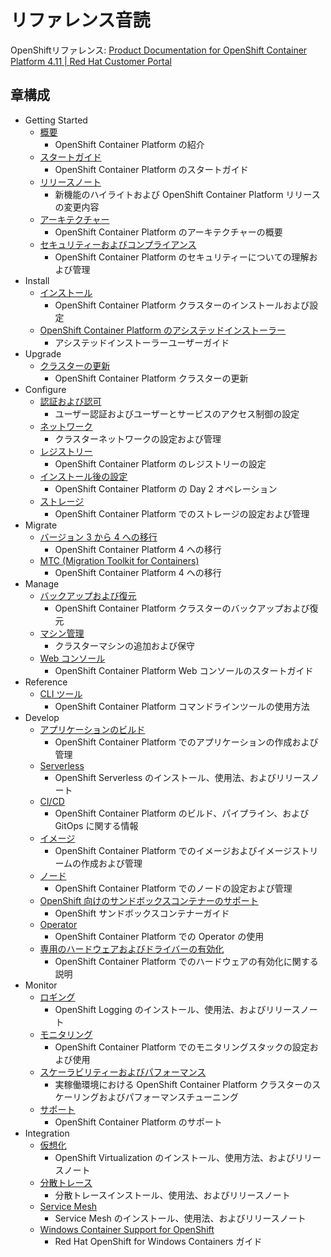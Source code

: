 # リファレンス音読

OpenShiftリファレンス: [Product Documentation for OpenShift Container Platform 4.11 | Red Hat Customer Portal](https://access.redhat.com/documentation/ja-jp/openshift_container_platform/4.11)

## 章構成

- Getting Started
  - [概要](https://access.redhat.com/documentation/ja-jp/openshift_container_platform/4.11/html/about)
    - OpenShift Container Platform の紹介
  - [スタートガイド](https://access.redhat.com/documentation/ja-jp/openshift_container_platform/4.11/html/getting_started)
    - OpenShift Container Platform のスタートガイド
  - [リリースノート](https://access.redhat.com/documentation/ja-jp/openshift_container_platform/4.11/html/release_notes)
    - 新機能のハイライトおよび OpenShift Container Platform リリースの変更内容
  - [アーキテクチャー](https://access.redhat.com/documentation/ja-jp/openshift_container_platform/4.11/html/architecture)
    - OpenShift Container Platform のアーキテクチャーの概要
  - [セキュリティーおよびコンプライアンス](https://access.redhat.com/documentation/ja-jp/openshift_container_platform/4.11/html/security_and_compliance)
    - OpenShift Container Platform のセキュリティーについての理解および管理
- Install
  - [インストール](https://access.redhat.com/documentation/ja-jp/openshift_container_platform/4.11/html/installing)
    - OpenShift Container Platform クラスターのインストールおよび設定
  - [OpenShift Container Platform のアシステッドインストーラー](https://access.redhat.com/documentation/ja-jp/assisted_installer_for_openshift_container_platform/2022/html/assisted_installer_for_openshift_container_platform)
    - アシステッドインストーラーユーザーガイド
- Upgrade
  - [クラスターの更新](https://access.redhat.com/documentation/ja-jp/openshift_container_platform/4.11/html/updating_clusters)
    - OpenShift Container Platform クラスターの更新
- Configure
  - [認証および認可](https://access.redhat.com/documentation/ja-jp/openshift_container_platform/4.11/html/authentication_and_authorization)
    - ユーザー認証およびユーザーとサービスのアクセス制御の設定
  - [ネットワーク](https://access.redhat.com/documentation/ja-jp/openshift_container_platform/4.11/html/networking)
    - クラスターネットワークの設定および管理
  - [レジストリー](https://access.redhat.com/documentation/ja-jp/openshift_container_platform/4.11/html/registry)
    - OpenShift Container Platform のレジストリーの設定
  - [インストール後の設定](https://access.redhat.com/documentation/ja-jp/openshift_container_platform/4.11/html/post-installation_configuration)
    - OpenShift Container Platform の Day 2 オペレーション
  - [ストレージ](https://access.redhat.com/documentation/ja-jp/openshift_container_platform/4.11/html/storage)
    - OpenShift Container Platform でのストレージの設定および管理
- Migrate
  - [バージョン 3 から 4 への移行](https://access.redhat.com/documentation/ja-jp/openshift_container_platform/4.11/html/migrating_from_version_3_to_4)
    - OpenShift Container Platform 4 への移行
  - [MTC (Migration Toolkit for Containers)](https://access.redhat.com/documentation/ja-jp/openshift_container_platform/4.11/html/migration_toolkit_for_containers)
    - OpenShift Container Platform 4 への移行
- Manage
  - [バックアップおよび復元](https://access.redhat.com/documentation/ja-jp/openshift_container_platform/4.11/html/backup_and_restore)
    - OpenShift Container Platform クラスターのバックアップおよび復元
  - [マシン管理](https://access.redhat.com/documentation/ja-jp/openshift_container_platform/4.11/html/machine_management)
    - クラスターマシンの追加および保守
  - [Web コンソール](https://access.redhat.com/documentation/ja-jp/openshift_container_platform/4.11/html/web_console)
    - OpenShift Container Platform Web コンソールのスタートガイド
- Reference
  - [CLI ツール](https://access.redhat.com/documentation/ja-jp/openshift_container_platform/4.11/html/cli_tools)
    - OpenShift Container Platform コマンドラインツールの使用方法
- Develop
  - [アプリケーションのビルド](https://access.redhat.com/documentation/ja-jp/openshift_container_platform/4.11/html/building_applications)
    - OpenShift Container Platform でのアプリケーションの作成および管理
  - [Serverless](https://access.redhat.com/documentation/ja-jp/openshift_container_platform/4.11/html/serverless)
    - OpenShift Serverless のインストール、使用法、およびリリースノート
  - [CI/CD](https://access.redhat.com/documentation/ja-jp/openshift_container_platform/4.11/html/cicd)
    - OpenShift Container Platform のビルド、パイプライン、および GitOps に関する情報
  - [イメージ](https://access.redhat.com/documentation/ja-jp/openshift_container_platform/4.11/html/images)
    - OpenShift Container Platform でのイメージおよびイメージストリームの作成および管理
  - [ノード](https://access.redhat.com/documentation/ja-jp/openshift_container_platform/4.11/html/nodes)
    - OpenShift Container Platform でのノードの設定および管理
  - [OpenShift 向けのサンドボックスコンテナーのサポート](https://access.redhat.com/documentation/ja-jp/openshift_container_platform/4.11/html/sandboxed_containers_support_for_openshift)
    - OpenShift サンドボックスコンテナーガイド
  - [Operator](https://access.redhat.com/documentation/ja-jp/openshift_container_platform/4.11/html/operators)
    - OpenShift Container Platform での Operator の使用
  - [専用のハードウェアおよびドライバーの有効化](https://access.redhat.com/documentation/ja-jp/openshift_container_platform/4.11/html/specialized_hardware_and_driver_enablement)
    - OpenShift Container Platform でのハードウェアの有効化に関する説明
- Monitor
  - [ロギング](https://access.redhat.com/documentation/ja-jp/openshift_container_platform/4.11/html/logging)
    - OpenShift Logging のインストール、使用法、およびリリースノート
  - [モニタリング](https://access.redhat.com/documentation/ja-jp/openshift_container_platform/4.11/html/monitoring)
    - OpenShift Container Platform でのモニタリングスタックの設定および使用
  - [スケーラビリティーおよびパフォーマンス](https://access.redhat.com/documentation/ja-jp/openshift_container_platform/4.11/html/scalability_and_performance)
    - 実稼働環境における OpenShift Container Platform クラスターのスケーリングおよびパフォーマンスチューニング
  - [サポート](https://access.redhat.com/documentation/ja-jp/openshift_container_platform/4.11/html/support)
    - OpenShift Container Platform のサポート
- Integration
  - [仮想化](https://access.redhat.com/documentation/ja-jp/openshift_container_platform/4.11/html/virtualization)
    - OpenShift Virtualization のインストール、使用方法、およびリリースノート
  - [分散トレース](https://access.redhat.com/documentation/ja-jp/openshift_container_platform/4.11/html/distributed_tracing)
    - 分散トレースインストール、使用法、およびリリースノート
  - [Service Mesh](https://access.redhat.com/documentation/ja-jp/openshift_container_platform/4.11/html/service_mesh)
    - Service Mesh のインストール、使用法、およびリリースノート
  - [Windows Container Support for OpenShift](https://access.redhat.com/documentation/ja-jp/openshift_container_platform/4.11/html/windows_container_support_for_openshift)
    - Red Hat OpenShift for Windows Containers ガイド
